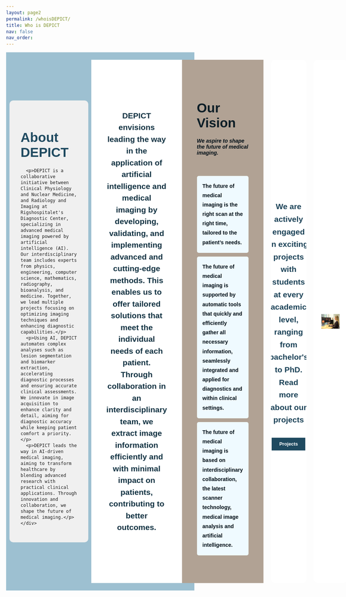 ```yaml
---
layout: page2
permalink: /whoisDEPICT/
title: Who is DEPICT
nav: false
nav_order: 
---
```


<style>
body {
  margin: 0;
  font-family: Arial, sans-serif;
}
.hero-section {
  display: flex;
  background-color: #9DC0D1;
}
.hero-image-container {
  flex: 1;
  display: flex;
  justify-content: flex-start;
  overflow: hidden;
}
.hero-image {
  width: 100%;
  height: 100%;
  object-fit: cover;
}
.hero-content {
  flex: 1;
  padding: 40px 20px;
  display: flex;
  flex-direction: column;
  justify-content: center;
  align-items: center; /* Centrerer kassen horisontalt */
}
.hero-content-box {
  width: 80%; /* Gør kassen mindre bred */
  padding: 30px; /* Øger højden ved at tilføje mere padding */
  background-color: #F0F0F0; /* Baggrundsfarve */
  border-radius: 10px; /* Afrundede hjørner */
  text-align: left; /* Tekstjustering */
}
.hero-content h1 {
  font-size: 2.5em;
  font-weight: bold;
  margin-bottom: 20px;
  color: #1F4A60;
}
.hero-content p {
  font-size: 1.1em;
  line-height: 1.5;
}
.section {
  width: 100vw;
  padding: 40px 0; /* Tilføjer padding over og under sektionen */
  margin: 20px 0;  /* Tilføjer margin over og under sektionen */
  display: flex;
  justify-content: center;
  align-items: center;
  border: none;
}
.content {
  max-width: 1200px;
  padding: 20px;
  text-align: left;
  color: #000e16;
  border-radius: 10px;
  margin-left: 20px;
  margin-right: 20px;
}
.section-title {
  font-size: 2.5em;
  font-weight: bold;
  margin-bottom: 20px;
  text-align: left;
  color: #0c1d26;
}
.vision-list {
  list-style-type: none;
  padding: 0;
  text-align: left;
}
.vision-item {
  background-color: #EFFAFF;
  border-radius: 5px;
  margin-bottom: 10px;
  padding: 15px;
  font-size: 1em;
  font-weight: bold;
  line-height: 1.8;
}
.purpose-vision {
  font-size: 1.5em; /* Juster størrelsen efter behov */
  line-height: 1.5;
  text-align: center; /* Centrer teksten */
  color: #113242; /* Ændr farven efter behov */
  max-width: 950px; /* Juster maksimal bredde efter behov */
  margin: 0 auto; /* Centrer teksten */
  font-weight: bold; /* Tilføj fed skrift */
}
/* Definer individuelle baggrundsfarver for hver sektion */
.about-us {
  background-color: #FFFFFF;
}
.vision {
  background-color: #B1A294;
}
.additional {
  background-color: #FFFFFF;
}
.additional-columns {
  display: flex;
  justify-content: space-between;
}
.clearfix {
  display: flex;
  justify-content: space-between;
  margin: 20px auto; /* Giver lidt margin over og under sektionen */
  max-width: 1200px;
  padding: 0 20px;
  box-sizing: border-box;
}
.column {
  flex: 1;
  padding: 20px;
  background-color: #FFFFFF;
  border-radius: 10px;
  margin-right: 20px;
  display: flex;
  flex-direction: column;
  justify-content: center; /* Centrerer indhold vertikalt */
  align-items: center; /* Centrerer indhold horisontalt */
}
.column h2 {
  font-size: 1.8em;
  font-weight: bold; /* Tilføj fed skrift */
  color: #1f4a60;
  margin-bottom: 10px;
  text-align: center; /* Centrer overskriften */
}
.column p {
  font-size: 1.5em; /* Juster fontstørrelsen efter behov */
  font-weight: bold; /* Tilføj fed skrift */
  color: #1B4257;
  line-height: 1.6;
  text-align: center; /* Centrer teksten */
}
.column:last-child {
  margin-right: 0;
}
.column img {
  max-width: 100%;
  height: auto;
  display: block;
  border-radius: 0px;
}
.btn {
  display: inline-block;
  padding: 10px 20px;
  margin-top: 10px;
  font-size: 0.9em;
  font-weight: bold;
  color: #fff;
  background-color: #1F4A60;
  text-align: center;
  text-decoration: none;
  border-radius: 0px;
  transition: background-color 0.3s ease;
}
.btn:hover {
  background-color: #113242;
}




</style>

<!-- Hero Section with Large Image and Text Overlay -->
<div class="hero-section">
  <div class="hero-image-container">
    <img src="/assets/img/Design3.jpg" alt="Illustrationsbillede" class="hero-image">
  </div>
  <div class="hero-content">
    <div class="hero-content-box">
      <h1>About DEPICT</h1>

      <p>DEPICT is a collaborative initiative between Clinical Physiology and Nuclear Medicine, and Radiology and Imaging at Rigshospitalet's Diagnostic Center, specializing in advanced medical imaging powered by artificial intelligence (AI). Our interdisciplinary team includes experts from physics, engineering, computer science, mathematics, radiography, bioanalysis, and medicine. Together, we lead multiple projects focusing on optimizing imaging techniques and enhancing diagnostic capabilities.</p>
      <p>Using AI, DEPICT automates complex analyses such as lesion segmentation and biomarker extraction, accelerating diagnostic processes and ensuring accurate clinical assessments. We innovate in image acquisition to enhance clarity and detail, aiming for diagnostic accuracy while keeping patient comfort a priority.</p>
      <p>DEPICT leads the way in AI-driven medical imaging, aiming to transform healthcare by blending advanced research with practical clinical applications. Through innovation and collaboration, we shape the future of medical imaging.</p>
    </div>
  </div>
</div>



<!-- About Us Section -->
<div class="section about-us">
  <div class="content">
    <p class="purpose-vision">DEPICT envisions leading the way in the application of artificial intelligence and medical imaging by developing, validating, and implementing advanced and cutting-edge methods. This enables us to offer tailored solutions that meet the individual needs of each patient. Through collaboration in an interdisciplinary team, we extract image information efficiently and with minimal impact on patients, contributing to better outcomes.</p>
  </div>
</div>

<!-- Vision Section -->
<div class="section vision">
  <div class="content">
    <h2 class="section-title">Our Vision</h2>
    <h5>We aspire to shape the future of medical imaging.</h5><br>
    <ul class="vision-list">
      <li class="vision-item">The future of medical imaging is the right scan at the right time, tailored to the patient’s needs.</li>
      <li class="vision-item">The future of medical imaging is supported by automatic tools that quickly and efficiently gather all necessary information, seamlessly integrated and applied for diagnostics and within clinical settings.</li>
      <li class="vision-item">The future of medical imaging is based on interdisciplinary collaboration, the latest scanner technology, medical image analysis and artificial intelligence.</li>
    </ul>
  </div>
</div>

<div class="clearfix">
  <div class="column">
    <p>We are actively engaged in exciting projects with students at every academic level, ranging from bachelor's to PhD.<br> 
Read more about our projects</p>
    <a href="/projects" class="btn" target="_blank">Projects</a>
  </div>
  <div class="column">
    <img src="/assets/img/Nanna.jpg" alt="Image Description">
  </div>
</div>


